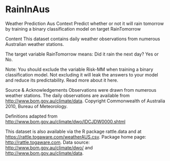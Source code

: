 # RainInAus
Weather Prediction Aus
Context
Predict whether or not it will rain tomorrow by training a binary classification model on target RainTomorrow

Content
This dataset contains daily weather observations from numerous Australian weather stations.

The target variable RainTomorrow means: Did it rain the next day? Yes or No.

Note: You should exclude the variable Risk-MM when training a binary classification model. Not excluding it will leak the answers to your model and reduce its predictability. Read more about it here.

Source & Acknowledgements
Observations were drawn from numerous weather stations. The daily observations are available from http://www.bom.gov.au/climate/data. Copyright Commonwealth of Australia 2010, Bureau of Meteorology.

Definitions adapted from http://www.bom.gov.au/climate/dwo/IDCJDW0000.shtml

This dataset is also available via the R package rattle.data and at https://rattle.togaware.com/weatherAUS.csv.
Package home page: http://rattle.togaware.com. Data source: http://www.bom.gov.au/climate/dwo/ and http://www.bom.gov.au/climate/data.
